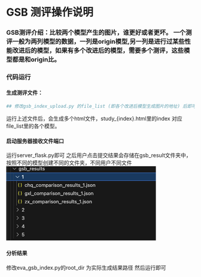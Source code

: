 # GSB 测评操作说明
### GSB测评介绍：比较两个模型产生的图片，谁更好或者更坏。 一个测评一般为两列模型的数据，一列是origin模型,另一列是进行过某些性能改进后的模型，如果有多个改进后的模型，需要多个测评，这些模型都是和origin比。
### 代码运行
#### 生成测评文件：
```python
## 修改gsb_index_upload.py 的file_list (即各个改进后模型生成图片的地址) 后即可 
```
运行上述文件后，会生成多个html文件，study_{index}.html里的index 对应file_list里的各个模型。
#### 启动服务器接收文件端口
运行server_flask.py即可 之后用户点击提交结果会存储在gsb_result文件夹中，按照不同的模型创建不同的文件夹，不同用户不同文件
![Alt text](image.png)
#### 分析结果
修改eva_gsb_index.py的root_dir 为实际生成结果路径 然后运行即可
